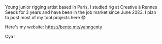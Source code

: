 Young junior rigging artist based in Paris, 
I studied rig at Creative à Rennes Seeds for 3 years and have been in the job market since June 2023. 
I plan to post most of my tool projects here 😎

Here's my website: https://bento.me/yanngenty

Cya !
